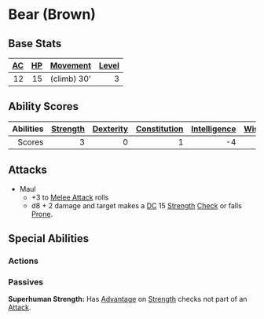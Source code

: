 # Bear (Brown)

## Base Stats

| [AC](../../../Player%20Characters/Derived%20Statistics/Armor%20Class.md) | [HP](../../../Player%20Characters/Derived%20Statistics/Health%20Points.md) | [Movement](../../../Game%20Procedures/Movement.md) | [Level](../../../Player%20Characters/Derived%20Statistics/Level.md) |
| -----------------------------------------------------------------------: | -------------------------------------------------------------------------: | -------------------------------------------------: | ------------------------------------------------------------------: |
|                                                                       12 |                                                                         15 |                                        (climb) 30' |                                                                   3 |

## Ability Scores

| Abilities | [Strength](../../../Player%20Characters/Chosen%20Statistics/Strength.md) | [Dexterity](../../../Player%20Characters/Chosen%20Statistics/Dexterity.md) | [Constitution](../../../Player%20Characters/Chosen%20Statistics/Constitution.md) | [Intelligence](../../../Player%20Characters/Chosen%20Statistics/Intelligence.md) | [Wisdom](../../../Player%20Characters/Chosen%20Statistics/Wisdom.md)<br> | [Charisma](../../../Player%20Characters/Chosen%20Statistics/Charisma.md)<br> |
| --------: | -----------------------------------------------------------------------: | -------------------------------------------------------------------------: | -------------------------------------------------------------------------------: | -------------------------------------------------------------------------------: | -----------------------------------------------------------------------: | ---------------------------------------------------------------------------: |
|    Scores |                                                                        3 |                                                                          0 |                                                                                1 |                                                                               -4 |                                                                        1 |                                                                           -2 |

## Attacks

- Maul
	- +3 to [Melee Attack](../../../Game%20Procedures/Melee%20Attack.md) rolls
	- d8 + 2 damage and target makes a [DC](../../../Game%20Procedures/DC.md) 15 [Strength](../../../Player%20Characters/Chosen%20Statistics/Strength.md) [Check](../../../Game%20Procedures/Check.md) or falls [Prone](../../../Conditions/Prone.md).

## Special Abilities

### Actions

### Passives

**Superhuman Strength:** Has [Advantage](../../../Game%20Procedures/Dice%20Rolls/Advantage.md) on [Strength](../../../Player%20Characters/Chosen%20Statistics/Strength.md) checks not part of an [Attack](../../../Game%20Procedures/Attack.md).
